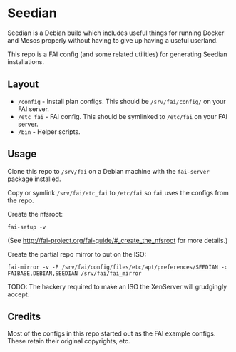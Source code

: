 # Seedian

Seedian is a Debian build which includes useful things for running Docker and
Mesos properly without having to give up having a useful userland.

This repo is a FAI config (and some related utilities) for generating Seedian
installations.


## Layout

* `/config` - Install plan configs. This should be `/srv/fai/config/` on your
  FAI server.
* `/etc_fai` - FAI config. This should be symlinked to `/etc/fai` on your FAI
  server.
* `/bin` - Helper scripts.


## Usage

Clone this repo to `/srv/fai` on a Debian machine with the `fai-server` package
installed.

Copy or symlink `/srv/fai/etc_fai` to `/etc/fai` so `fai` uses the configs from
the repo.

Create the nfsroot:
```
fai-setup -v
```
(See http://fai-project.org/fai-guide/#_create_the_nfsroot for more details.)

Create the partial repo mirror to put on the ISO:
```
fai-mirror -v -P /srv/fai/config/files/etc/apt/preferences/SEEDIAN -c FAIBASE,DEBIAN,SEEDIAN /srv/fai/fai_mirror
```

TODO: The hackery required to make an ISO the XenServer will grudgingly accept.


## Credits

Most of the configs in this repo started out as the FAI example configs. These
retain their original copyrights, etc.
